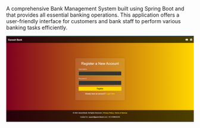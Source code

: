 A comprehensive Bank Management System built using Spring Boot and that provides all essential banking operations. This application offers a user-friendly interface for customers and bank staff to perform various banking tasks efficiently. 


![image alt](https://github.com/Ganesh2002f/Bank-App/blob/main/Screenshot%20(206).png?raw=true)
